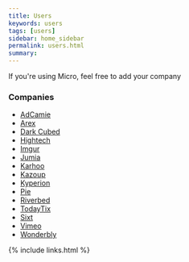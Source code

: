 ```yaml
---
title: Users
keywords: users
tags: [users]
sidebar: home_sidebar
permalink: users.html
summary: 
---
```


If you're using Micro, feel free to add your company

### Companies

- [AdCamie](http://adcamie.com/)
- [Arex](https://arex.io/)
- [Dark Cubed](http://darkcubed.com)
- [Hightech](https://hightech.fm/)
- [Imgur](https://imgur.com/)
- [Jumia](https://food.jumia.com/)
- [Karhoo](https://karhoo.com/)
- [Kazoup](http://www.kazoup.com)
- [Kyperion](https://kyperion.com)
- [Pie](http://pie.io/)
- [Riverbed](https://www.riverbed.com/gb/)
- [TodayTix](https://www.todaytix.com/)
- [Sixt](https://www.sixt.com)
- [Vimeo](https://vimeo.com/)
- [Wonderbly](https://www.wonderbly.com/)

{% include links.html %}
